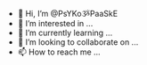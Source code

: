 - 👋 Hi, I’m @PsYKoૐPaaSkE
- 👀 I’m interested in ...
- 🌱 I’m currently learning ...
- 💞️ I’m looking to collaborate on ...
- 📫 How to reach me ...

<!---
PsYKoૐPaaSkE is a ✨ special ✨ repository because its `README.md` (this file) appears on your GitHub profile.
You can click the Preview link to take a look at your changes.
--->
